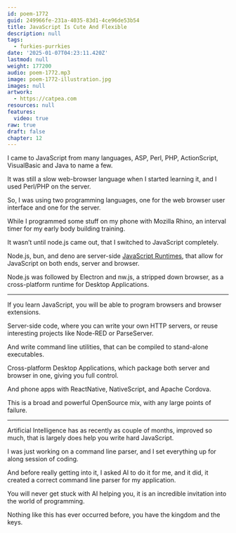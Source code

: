 ```yaml
---
id: poem-1772
guid: 249966fe-231a-4035-83d1-4ce96de53b54
title: JavaScript Is Cute And Flexible
description: null
tags:
  - furkies-purrkies
date: '2025-01-07T04:23:11.420Z'
lastmod: null
weight: 177200
audio: poem-1772.mp3
image: poem-1772-illustration.jpg
images: null
artwork:
  - https://catpea.com
resources: null
features:
  video: true
raw: true
draft: false
chapter: 12
---
```


I came to JavaScript from many languages,
ASP, Perl, PHP, ActionScript, VisualBasic and Java to name a few.

It was still a slow web-browser language when I started learning it,
and I used Perl/PHP on the server.

So, I was using two programming languages,
one for the web browser user interface and one for the server.

While I programmed some stuff on my phone with Mozilla Rhino,
an interval timer for my early body building training.

It wasn’t until node.js came out,
that I switched to JavaScript completely.

Node.js, bun, and deno are server-side [JavaScript Runtimes][1],
that allow for JavaScript on both ends, server and browser.

Node.js was followed by Electron and nw.js, a stripped down browser,
as a cross-platform runtime for Desktop Applications.

---

If you learn JavaScript,
you will be able to program browsers and browser extensions.

Server-side code, where you can write your own HTTP servers,
or reuse interesting projects like Node-RED or ParseServer.

And write command line utilities,
that can be compiled to stand-alone executables.

Cross-platform Desktop Applications,
which package both server and browser in one, giving you full control.

And phone apps with ReactNative, NativeScript,
and Apache Cordova.

This is a broad and powerful OpenSource mix,
with any large points of failure.

---

Artificial Intelligence has as recently as couple of months,
improved so much, that is largely does help you write hard JavaScript.

I was just working on a command line parser,
and I set everything up for along session of coding.

And before really getting into it, I asked AI to do it for me,
and it did, it created a correct command line parser for my application.

You will never get stuck with AI helping you,
it is an incredible invitation into the world of programming.

Nothing like this has ever occurred before,
you have the kingdom and the keys.

[1]: https://github.com/errilaz/awesome-js-runtimes

